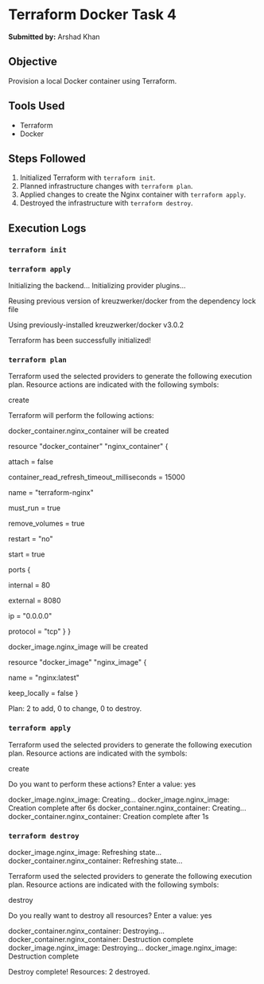 # Terraform Docker Task 4

**Submitted by:** Arshad Khan

## Objective
Provision a local Docker container using Terraform.

## Tools Used
- Terraform
- Docker

## Steps Followed
1. Initialized Terraform with `terraform init`.
2. Planned infrastructure changes with `terraform plan`.
3. Applied changes to create the Nginx container with `terraform apply`.
4. Destroyed the infrastructure with `terraform destroy`.

## Execution Logs

### `terraform init`



### `terraform apply`
Initializing the backend...
Initializing provider plugins...

Reusing previous version of kreuzwerker/docker from the dependency lock file

Using previously-installed kreuzwerker/docker v3.0.2

Terraform has been successfully initialized!



### `terraform plan`
Terraform used the selected providers to generate the following execution plan. Resource actions are indicated with the
following symbols:

create

Terraform will perform the following actions:

docker_container.nginx_container will be created

resource "docker_container" "nginx_container" {

attach = false

container_read_refresh_timeout_milliseconds = 15000

name = "terraform-nginx"

must_run = true

remove_volumes = true

restart = "no"

start = true

ports {

internal = 80

external = 8080

ip = "0.0.0.0"

protocol = "tcp"
}
}

docker_image.nginx_image will be created

resource "docker_image" "nginx_image" {

name = "nginx:latest"

keep_locally = false
}

Plan: 2 to add, 0 to change, 0 to destroy.


### `terraform apply`


Terraform used the selected providers to generate the following execution plan. Resource actions are indicated with the symbols:

create

Do you want to perform these actions? Enter a value: yes

docker_image.nginx_image: Creating...
docker_image.nginx_image: Creation complete after 6s
docker_container.nginx_container: Creating...
docker_container.nginx_container: Creation complete after 1s



### `terraform destroy`
docker_image.nginx_image: Refreshing state...
docker_container.nginx_container: Refreshing state...

Terraform used the selected providers to generate the following execution plan. Resource actions are indicated with the
following symbols:

destroy

Do you really want to destroy all resources? Enter a value: yes

docker_container.nginx_container: Destroying...
docker_container.nginx_container: Destruction complete
docker_image.nginx_image: Destroying...
docker_image.nginx_image: Destruction complete

Destroy complete! Resources: 2 destroyed.